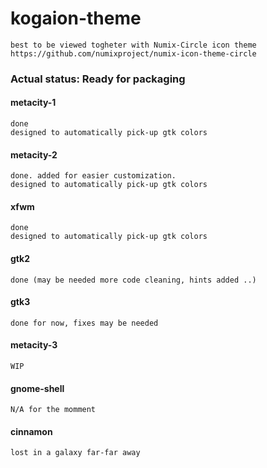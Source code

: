 # kogaion-theme
	best to be viewed togheter with Numix-Circle icon theme
	https://github.com/numixproject/numix-icon-theme-circle

### Actual status: Ready for packaging

#### metacity-1
	done
	designed to automatically pick-up gtk colors

#### metacity-2
	done. added for easier customization.
	designed to automatically pick-up gtk colors

#### xfwm
	done
	designed to automatically pick-up gtk colors

#### gtk2
	done (may be needed more code cleaning, hints added ..)

#### gtk3
	done for now, fixes may be needed

#### metacity-3
	WIP

#### gnome-shell
	N/A for the momment

#### cinnamon
	lost in a galaxy far-far away

